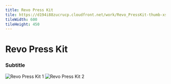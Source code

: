 ```yaml
---
title: Revo Press Kit
tile: https://d194i88zucrucp.cloudfront.net/work/Revo_PressKit-thumb-xs.jpg
tileWidth: 600
tileHeight: 450
---
```


# Revo Press Kit
### Subtitle
![Revo Press Kit 1](https://d194i88zucrucp.cloudfront.net/work/Revo_PressKit1-lg.jpg)
![Revo Press Kit 2](https://d194i88zucrucp.cloudfront.net/work/Revo_PressKit2-lg.jpg)
